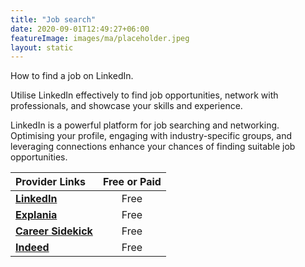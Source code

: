 ```yaml
---
title: "Job search"
date: 2020-09-01T12:49:27+06:00
featureImage: images/ma/placeholder.jpeg
layout: static
---
```


How to find a job on LinkedIn.

Utilise LinkedIn effectively to find job opportunities, network with professionals, and showcase your skills and experience.

LinkedIn is a powerful platform for job searching and networking. Optimising your profile, engaging with industry-specific groups, and leveraging connections enhance your chances of finding suitable job opportunities.

| Provider Links      | Free or Paid  |  
| :-----------          | :--------------:      |  
| [**LinkedIn**](https://uk.linkedin.com/jobs) | Free  | 
| [**Explania**](https://www.youtube.com/watch?v=1eTDnSnDMgE) | Free  | 
| [**Career Sidekick**](https://careersidekick.com/use-linkedin-to-find-job/) | Free  | 
| [**Indeed**](https://uk.indeed.com/) | Free  | 
  

<br/><br/>






